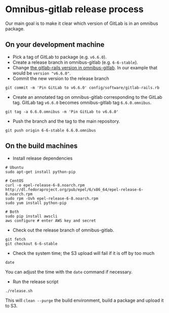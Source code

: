 # Omnibus-gitlab release process

Our main goal is to make it clear which version of GitLab is in an omnibus package.

## On your development machine

- Pick a tag of GitLab to package (e.g. `v6.6.0`).
- Create a release branch in omnibus-gitlab (e.g. `6-6-stable`).
- Change [the gitlab-rails version in omnibus-gitlab].
  In our example that would be `version "v6.6.0"`.
- Commit the new version to the release branch

```shell
git commit -m 'Pin GitLab to v6.6.0' config/software/gitlab-rails.rb
```

- Create an annotated tag on omnibus-gitlab corresponding to the GitLab tag.
  GitLab tag `v6.6.0` becomes omnibus-gitlab tag `6.6.0.omnibus`.

```shell
git tag -a 6.6.0.omnibus -m 'Pin GitLab to v6.6.0'
```

- Push the branch and the tag to the main repository.

```shell
git push origin 6-6-stable 6.6.0.omnibus
```

## On the build machines

- Install release dependencies

```shell
# Ubuntu
sudo apt-get install python-pip

# CentOS
curl -o epel-release-6-8.noarch.rpm http://dl.fedoraproject.org/pub/epel/6/x86_64/epel-release-6-8.noarch.rpm
sudo rpm -Uvh epel-release-6-8.noarch.rpm
sudo yum install python-pip

# Both
sudo pip install awscli
aws configure # enter AWS key and secret
```

- Check out the release branch of omnibus-gitlab.

```shell
git fetch
git checkout 6-6-stable
```

- Check the system time; the S3 upload will fail if it is off by too much

```shell
date
```

You can adjust the time with the `date` command if necessary.

- Run the release script

```shell
./release.sh
```

This will `clean --purge` the build environment, build a package and upload it to S3.

[the gitlab-rails version in omnibus-gitlab]: ../config/software/gitlab-rails.rb#L20
